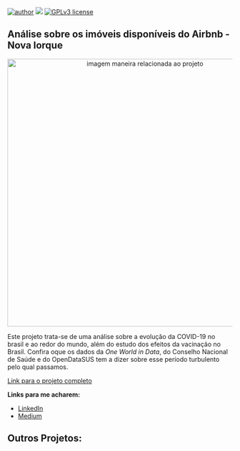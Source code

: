 [![author](https://img.shields.io/badge/author-andrebrandao-green.svg)](https://www.linkedin.com/in/andr%C3%A9-brand%C3%A3o-5311b528b/) [![](https://img.shields.io/badge/python-3.7+-blue.svg)](https://www.python.org/downloads/release/python-365/) [![GPLv3 license](https://img.shields.io/badge/License-GPLv3-blue.svg)](http://perso.crans.org/besson/LICENSE.html) 


## Análise sobre os imóveis disponíveis do Airbnb - Nova Iorque
<p align="center">
  <img src="https://lh3.googleusercontent.com/pw/AIL4fc9_tSSDbDZLHswzGXK6wKZuLfqZTNHuLgDsrpu38hH5VDbzR0sRa7B63I0v8gV9zD2LztXRQoScWGso6qwPuQLq32qk_StKI8ZvKP7AEvQmoBIvsWGCtbcY7lNE8LWijD75O3qwBUmBUWbeHx1vqO7W=w625-h625-s-no?authuser=0" alt="imagem maneira relacionada ao projeto"height=600px >
</p>


Este projeto trata-se de uma análise sobre a evolução da COVID-19 no brasil e ao redor do mundo, além do estudo dos efeitos da vacinação no Brasil.
Confira oque os dados da *One World in Data*, do Conselho Nacional de Saúde e do OpenDataSUS tem a dizer sobre esse período turbulento pelo qual passamos.

[Link para o projeto completo]()

**Links para me acharem:**
* [LinkedIn](https://www.linkedin.com/in/andr%C3%A9-brand%C3%A3o-5311b528b/)
* [Medium](https://medium.com/@anun.brandao)

## Outros Projetos:
